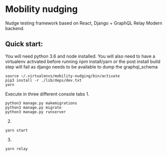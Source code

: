 # Mobility nudging
Nudge testing framework based on React, Django + GraphQL Relay Modern backend.

## Quick start:
You will need python 3.6 and node installed.
You will also need to have a virtualenv activated before running npm install/yarn or the post install build step will fail as django needs to be available to dump the graphql_schema
```
source ~/.virtualenvs/mobility-nudging/bin/activate
pip3 install -r ./lib/deps/dev.txt
yarn
```

Execute in three different console tabs
1.
```
python3 manage.py makemigrations
python3 manage.py migrate
python3 manage.py runserver
```

2.
```
yarn start
```

3.
```
yarn relay
```
